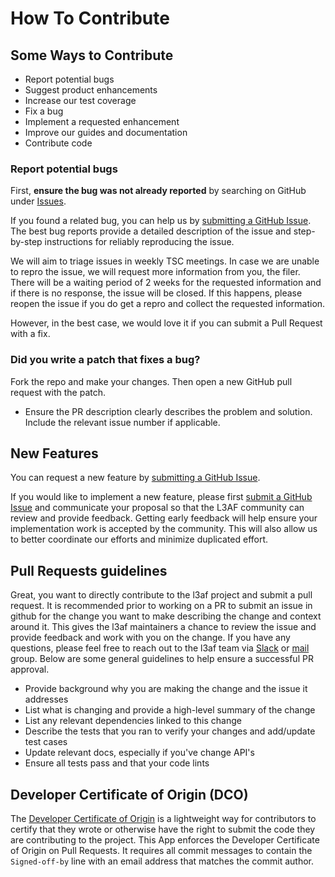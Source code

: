 # How To Contribute

## Some Ways to Contribute
- Report potential bugs
- Suggest product enhancements
- Increase our test coverage
- Fix a bug
- Implement a requested enhancement
- Improve our guides and documentation
- Contribute code

### Report potential bugs

First, **ensure the bug was not already reported** by searching on GitHub under
[Issues](https://github.com/l3af-project/l3afd/issues).

If you found a related bug, you can help us by
[submitting a GitHub Issue](https://github.com/l3af-project/l3afd/issues/new).
The best bug reports provide a detailed description of the issue and step-by-step instructions
for reliably reproducing the issue.

We will aim to triage issues in weekly TSC meetings. In case we are unable to repro the issue,
we will request more information from you, the filer. There will be a waiting period of 2 weeks
for the requested information and if there is no response, the issue will be closed. If this happens,
please reopen the issue if you do get a repro and collect the requested information.

However, in the best case, we would love it if you can submit a Pull Request with a fix.

### Did you write a patch that fixes a bug?

Fork the repo and make your changes.
Then open a new GitHub pull request with the patch.

* Ensure the PR description clearly describes the problem and solution.
  Include the relevant issue number if applicable.


## New Features

You can request a new feature by [submitting a GitHub Issue](https://github.com/l3af-project/l3afd/issues/new).

If you would like to implement a new feature, please first
[submit a GitHub Issue](https://github.com/l3af-project/l3afd/issues/new) and
communicate your proposal so that the L3AF community can review and provide feedback. Getting
early feedback will help ensure your implementation work is accepted by the community.
This will also allow us to better coordinate our efforts and minimize duplicated effort.

## Pull Requests guidelines

Great, you want to directly contribute to the l3af project and submit a pull request.
It is recommended prior to working on a PR to submit an issue in github for the change you want
to make describing the change and context around it. This gives the l3af maintainers a chance to review
the issue and provide feedback and work with you on the change. If you have any questions, please
feel free to reach out to the l3af team via [Slack](https://app.slack.com/client/T02GD9YQJUT/C02GRTC0SAD) or
[mail](main@lists.l3af.io) group. Below are some general guidelines to help ensure a successful PR approval.

- Provide background why you are making the change and the issue it addresses
- List what is changing and provide a high-level summary of the change
- List any relevant dependencies linked to this change
- Describe the tests that you ran to verify your changes and add/update test cases
- Update relevant docs, especially if you've change API's
- Ensure all tests pass and that your code lints

## Developer Certificate of Origin (DCO)

The [Developer Certificate of Origin](https://developercertificate.org/) is a lightweight way for contributors
to certify that they wrote or otherwise have the right to submit the code they are contributing to the project.
This App enforces the Developer Certificate of Origin on Pull Requests. It requires all commit messages to contain
the ```Signed-off-by``` line with an email address that matches the commit author.
